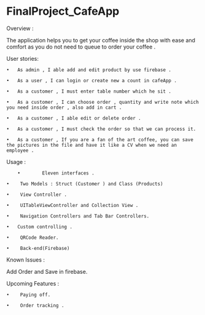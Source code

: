 # FinalProject_CafeApp


Overview : 

The application helps you to get your coffee inside the shop with ease and comfort as you do not need to queue to order your coffee .

User stories:

	•	As admin , I able add and edit product by use firebase .
	
	•	As a user , I can login or create new a count in cafeApp .
	
	•	As a customer , I must enter table number which he sit .
	
	•	As a customer , I can choose order , quantity and write note which you need inside order , also add in cart .
	
	•	As a customer , I able edit or delete order .
	
	•	As a customer , I must check the order so that we can process it.
	
	•	As a customer , If you are a fan of the art coffee, you can save the pictures in the file and have it like a CV when we need an employee .
	
Usage :

        •        Eleven interfaces .

	•	 Two Models : Struct (Customer ) and Class (Products)  

	•	 View Controller .
	
	•	 UITableViewController and Collection View .
	
	•	 Navigation Controllers and Tab Bar Controllers. 
	
	•	Custom controlling .
	
	•	 QRCode Reader.
	
	•	 Back-end(Firebase)
	
Known Issues :

 Add Order and Save in firebase.

Upcoming Features :

	•    Paying off.

	•    Order tracking .




